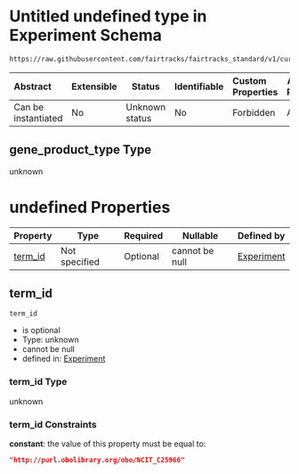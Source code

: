 # Untitled undefined type in Experiment Schema

```txt
https://raw.githubusercontent.com/fairtracks/fairtracks_standard/v1/current/json/schema/fairtracks_experiment.schema.json#/allOf/5/then/properties/target/properties/gene_product_type
```




| Abstract            | Extensible | Status         | Identifiable | Custom Properties | Additional Properties | Access Restrictions | Defined In                                                                                                     |
| :------------------ | ---------- | -------------- | ------------ | :---------------- | --------------------- | ------------------- | -------------------------------------------------------------------------------------------------------------- |
| Can be instantiated | No         | Unknown status | No           | Forbidden         | Allowed               | none                | [fairtracks_experiment.schema.json\*](../json/schema/fairtracks_experiment.schema.json "open original schema") |

## gene_product_type Type

unknown

# undefined Properties

| Property            | Type          | Required | Nullable       | Defined by                                                                                                                                                                                                                                                                                                                             |
| :------------------ | ------------- | -------- | -------------- | :------------------------------------------------------------------------------------------------------------------------------------------------------------------------------------------------------------------------------------------------------------------------------------------------------------------------------------- |
| [term_id](#term_id) | Not specified | Optional | cannot be null | [Experiment](fairtracks_experiment-allof-5-then-properties-target-properties-gene_product_type-properties-term_id.md "https://raw.githubusercontent.com/fairtracks/fairtracks_standard/v1/current/json/schema/fairtracks_experiment.schema.json#/allOf/5/then/properties/target/properties/gene_product_type/properties/term_id") |

## term_id




`term_id`

-   is optional
-   Type: unknown
-   cannot be null
-   defined in: [Experiment](fairtracks_experiment-allof-5-then-properties-target-properties-gene_product_type-properties-term_id.md "https://raw.githubusercontent.com/fairtracks/fairtracks_standard/v1/current/json/schema/fairtracks_experiment.schema.json#/allOf/5/then/properties/target/properties/gene_product_type/properties/term_id")

### term_id Type

unknown

### term_id Constraints

**constant**: the value of this property must be equal to:

```json
"http://purl.obolibrary.org/obo/NCIT_C25966"
```

